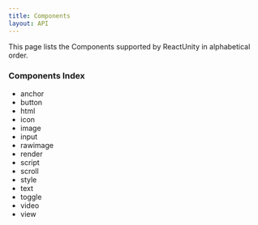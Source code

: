 ```yaml
---
title: Components
layout: API
---
```


This page lists the Components supported by ReactUnity in alphabetical order.

### Components Index

- anchor
- button
- html
- icon
- image
- input
- rawimage
- render
- script
- scroll
- style
- text
- toggle
- video
- view
